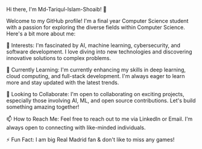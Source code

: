Hi there, I'm Md-Tariqul-Islam-Shoaib! 👋

Welcome to my GitHub profile! I'm a final year Computer Science student with a passion for exploring the diverse fields within Computer Science. Here's a bit more about me:

👀 Interests: I'm fascinated by AI, machine learning, cybersecurity, and software development. I love diving into new technologies and discovering innovative solutions to complex problems.

🌱 Currently Learning: I'm currently enhancing my skills in deep learning, cloud computing, and full-stack development. I'm always eager to learn more and stay updated with the latest trends.

💞️ Looking to Collaborate: I'm open to collaborating on exciting projects, especially those involving AI, ML, and open source contributions. Let's build something amazing together!

📫 How to Reach Me: Feel free to reach out to me via LinkedIn or Email. I'm always open to connecting with like-minded individuals.

⚡ Fun Fact: I am big Real Madrid fan & don't like to miss any games!
